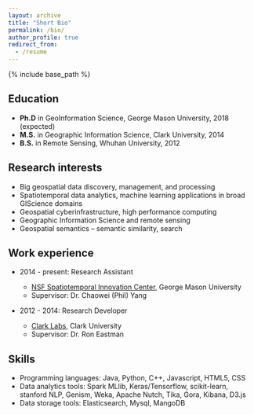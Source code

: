 ```yaml
---
layout: archive
title: "Short Bio"
permalink: /bio/
author_profile: true
redirect_from:
  - /resume
---
```


{% include base_path %}

## Education

* __Ph.D__ in GeoInformation Science, George Mason University, 2018 (expected)
* __M.S.__ in Geographic Information Science, Clark University, 2014
* __B.S.__ in Remote Sensing, Whuhan University, 2012


## Research interests

* Big geospatial data discovery, management, and processing
* Spatiotemporal data analytics, machine learning applications in broad GIScience domains
* Geospatial cyberinfrastructure, high performance computing
* Geographic Information Science and remote sensing
* Geospatial semantics – semantic similarity, search

## Work experience

* 2014 - present: Research Assistant
  * [NSF Spatiotemporal Innovation Center](http://stcenter.net/stc/), George Mason University
  * Supervisor: Dr. Chaowei (Phil) Yang

* 2012 - 2014: Research Developer
  * [Clark Labs](https://clarklabs.org/), Clark University
  * Supervisor: Dr. Ron Eastman
  
## Skills

* Programming languages: Java, Python, C++, Javascript, HTML5, CSS
* Data analytics tools: Spark MLlib, Keras/Tensorflow, scikit-learn, stanford NLP, Genism, Weka, Apache Nutch, Tika, Gora, Kibana, D3.js
* Data storage tools: Elasticsearch, Mysql, MangoDB


